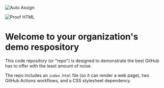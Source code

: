 ![Auto Assign](https://github.com/univalle-software-development/demo-repository/actions/workflows/auto-assign.yml/badge.svg)

![Proof HTML](https://github.com/univalle-software-development/demo-repository/actions/workflows/proof-html.yml/badge.svg)

# Welcome to your organization's demo respository
This code repository (or "repo") is designed to demonstrate the best GitHub has to offer with the least amount of noise.

The repo includes an `index.html` file (so it can render a web page), two GitHub Actions workflows, and a CSS stylesheet dependency.
